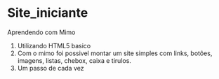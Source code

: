 # Site_iniciante
 Aprendendo com Mimo

 1. Utilizando HTML5 basico
 2. Com o mimo foi possivel montar um site simples com links, botões, imagens, listas, chebox, caixa e tirulos. 
 3. Um passo de cada vez
